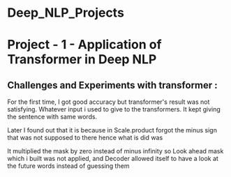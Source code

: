 # Deep_NLP_Projects
# Project - 1 - Application of Transformer in Deep NLP



## Challenges and Experiments with transformer :

For the first time, I got good accuracy but transformer's result was not satisfying. Whatever input i used to give to the transformers. It kept giving the sentence with same words.

Later I found out that it is because in Scale.product forgot the minus sign that was not supposed to there hence what is did was 

It multiplied the mask by zero instead of minus infinity so Look ahead mask which i built was not applied,  and Decoder allowed itself to have a look at  the future words instead of guessing them




